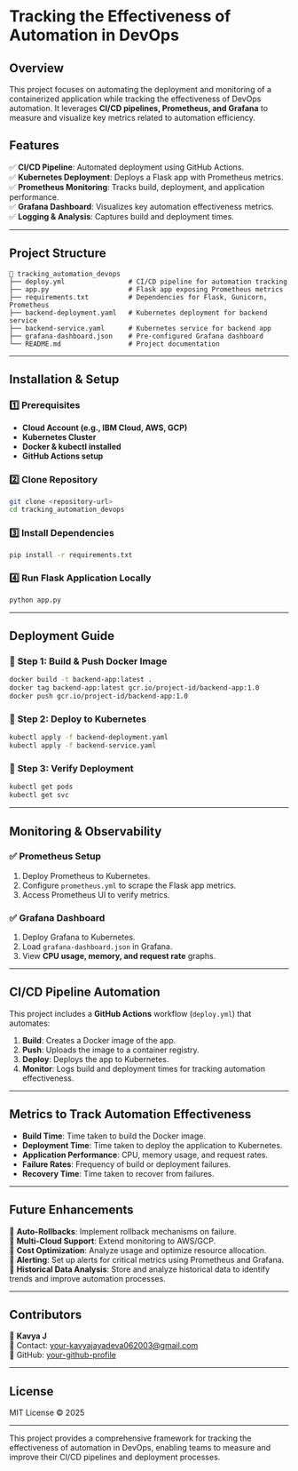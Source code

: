 # Tracking the Effectiveness of Automation in DevOps

## Overview
This project focuses on automating the deployment and monitoring of a containerized application while tracking the effectiveness of DevOps automation. It leverages **CI/CD pipelines, Prometheus, and Grafana** to measure and visualize key metrics related to automation efficiency.

## Features
✅ **CI/CD Pipeline**: Automated deployment using GitHub Actions.  
✅ **Kubernetes Deployment**: Deploys a Flask app with Prometheus metrics.  
✅ **Prometheus Monitoring**: Tracks build, deployment, and application performance.  
✅ **Grafana Dashboard**: Visualizes key automation effectiveness metrics.  
✅ **Logging & Analysis**: Captures build and deployment times.  

---

## Project Structure
```
📂 tracking_automation_devops
├── deploy.yml                # CI/CD pipeline for automation tracking
├── app.py                    # Flask app exposing Prometheus metrics
├── requirements.txt          # Dependencies for Flask, Gunicorn, Prometheus
├── backend-deployment.yaml   # Kubernetes deployment for backend service
├── backend-service.yaml      # Kubernetes service for backend app
├── grafana-dashboard.json    # Pre-configured Grafana dashboard
└── README.md                 # Project documentation
```

---

## Installation & Setup

### 1️⃣ Prerequisites
- **Cloud Account (e.g., IBM Cloud, AWS, GCP)**
- **Kubernetes Cluster**
- **Docker & kubectl installed**
- **GitHub Actions setup**

### 2️⃣ Clone Repository
```bash
git clone <repository-url>
cd tracking_automation_devops
```

### 3️⃣ Install Dependencies
```bash
pip install -r requirements.txt
```

### 4️⃣ Run Flask Application Locally
```bash
python app.py
```

---

## Deployment Guide

### 🔹 **Step 1: Build & Push Docker Image**
```bash
docker build -t backend-app:latest .
docker tag backend-app:latest gcr.io/project-id/backend-app:1.0
docker push gcr.io/project-id/backend-app:1.0
```

### 🔹 **Step 2: Deploy to Kubernetes**
```bash
kubectl apply -f backend-deployment.yaml
kubectl apply -f backend-service.yaml
```

### 🔹 **Step 3: Verify Deployment**
```bash
kubectl get pods
kubectl get svc
```

---

## Monitoring & Observability

### ✅ **Prometheus Setup**
1. Deploy Prometheus to Kubernetes.
2. Configure `prometheus.yml` to scrape the Flask app metrics.
3. Access Prometheus UI to verify metrics.

### ✅ **Grafana Dashboard**
1. Deploy Grafana to Kubernetes.
2. Load `grafana-dashboard.json` in Grafana.
3. View **CPU usage, memory, and request rate** graphs.

---

## CI/CD Pipeline Automation
This project includes a **GitHub Actions** workflow (`deploy.yml`) that automates:
1. **Build**: Creates a Docker image of the app.
2. **Push**: Uploads the image to a container registry.
3. **Deploy**: Deploys the app to Kubernetes.
4. **Monitor**: Logs build and deployment times for tracking automation effectiveness.

---

## Metrics to Track Automation Effectiveness
- **Build Time**: Time taken to build the Docker image.
- **Deployment Time**: Time taken to deploy the application to Kubernetes.
- **Application Performance**: CPU, memory usage, and request rates.
- **Failure Rates**: Frequency of build or deployment failures.
- **Recovery Time**: Time taken to recover from failures.

---

## Future Enhancements
🚀 **Auto-Rollbacks**: Implement rollback mechanisms on failure.  
🚀 **Multi-Cloud Support**: Extend monitoring to AWS/GCP.  
🚀 **Cost Optimization**: Analyze usage and optimize resource allocation.  
🚀 **Alerting**: Set up alerts for critical metrics using Prometheus and Grafana.  
🚀 **Historical Data Analysis**: Store and analyze historical data to identify trends and improve automation processes.  

---

## Contributors
👤 **Kavya J**  
📧 Contact: your-kavyajayadeva062003@gmail.com  
🔗 GitHub: [your-github-profile](https://github.com/KavyaJGowda06/Devops)

---

## License
MIT License © 2025

---

This project provides a comprehensive framework for tracking the effectiveness of automation in DevOps, enabling teams to measure and improve their CI/CD pipelines and deployment processes.
